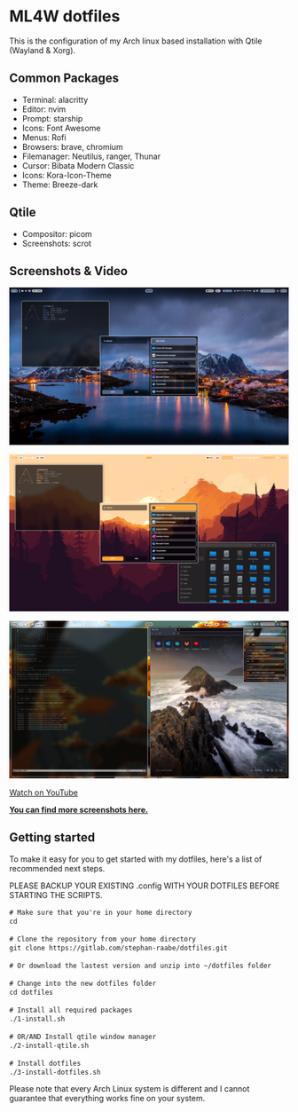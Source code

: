 # ML4W dotfiles

This is the configuration of my Arch linux based installation with Qtile (Wayland & Xorg).

## Common Packages

- Terminal: alacritty
- Editor: nvim
- Prompt: starship
- Icons: Font Awesome
- Menus: Rofi
- Browsers: brave, chromium
- Filemanager: Neutilus, ranger, Thunar
- Cursor: Bibata Modern Classic
- Icons: Kora-Icon-Theme
- Theme: Breeze-dark

## Qtile
- Compositor: picom
- Screenshots: scrot


## Screenshots & Video

<a href="https://youtu.be/ELEQh0z3lm8" target="_blank"><img src="screenshots/screenshot-23-1.png" alt="Click to watch on YouTube" /></a>

<a href="https://youtu.be/ELEQh0z3lm8" target="_blank"><img src="screenshots/screenshot-23-2.png" alt="Click to watch on YouTube" /></a>

<a href="https://youtu.be/ELEQh0z3lm8" target="_blank"><img src="screenshots/screenshot-23-3.png" alt="Click to watch on YouTube" /></a>

<a href="https://youtu.be/ELEQh0z3lm8" target="_blank">Watch on YouTube</a>

<b><a href="https://gitlab.com/stephan-raabe/dotfiles/-/tree/main/screenshots?ref_type=heads">You can find more screenshots here.</a></b>

## Getting started

To make it easy for you to get started with my dotfiles, here's a list of recommended next steps.

PLEASE BACKUP YOUR EXISTING .config WITH YOUR DOTFILES BEFORE STARTING THE SCRIPTS.

```
# Make sure that you're in your home directory
cd

# Clone the repository from your home directory
git clone https://gitlab.com/stephan-raabe/dotfiles.git

# Or download the lastest version and unzip into ~/dotfiles folder

# Change into the new dotfiles folder
cd dotfiles

# Install all required packages
./1-install.sh

# OR/AND Install qtile window manager
./2-install-qtile.sh

# Install dotfiles
./3-install-dotfiles.sh

```
Please note that every Arch Linux system is different and I cannot guarantee that everything works fine on your system.

